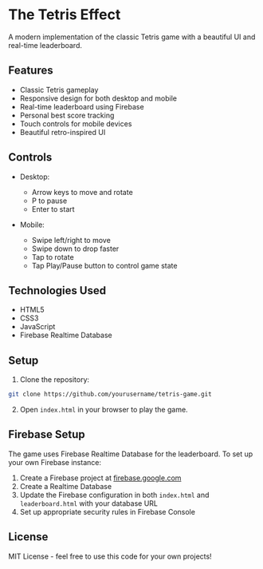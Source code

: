 # The Tetris Effect

A modern implementation of the classic Tetris game with a beautiful UI and real-time leaderboard.

## Features

- Classic Tetris gameplay
- Responsive design for both desktop and mobile
- Real-time leaderboard using Firebase
- Personal best score tracking
- Touch controls for mobile devices
- Beautiful retro-inspired UI

## Controls

- Desktop:
  - Arrow keys to move and rotate
  - P to pause
  - Enter to start

- Mobile:
  - Swipe left/right to move
  - Swipe down to drop faster
  - Tap to rotate
  - Tap Play/Pause button to control game state

## Technologies Used

- HTML5
- CSS3
- JavaScript
- Firebase Realtime Database

## Setup

1. Clone the repository:
```bash
git clone https://github.com/yourusername/tetris-game.git
```

2. Open `index.html` in your browser to play the game.

## Firebase Setup

The game uses Firebase Realtime Database for the leaderboard. To set up your own Firebase instance:

1. Create a Firebase project at [firebase.google.com](https://firebase.google.com)
2. Create a Realtime Database
3. Update the Firebase configuration in both `index.html` and `leaderboard.html` with your database URL
4. Set up appropriate security rules in Firebase Console

## License

MIT License - feel free to use this code for your own projects! 
